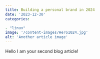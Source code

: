 ```yaml
---
title: Building a personal brand in 2024
date: '2023-12-30'
categories:

- "linux"
image: '/content-images/Hero1024.jpg'
alt: 'Another article image'
---
```


Hello I am your second blog article!
